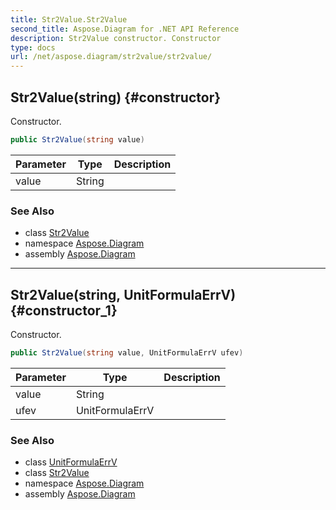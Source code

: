 ```yaml
---
title: Str2Value.Str2Value
second_title: Aspose.Diagram for .NET API Reference
description: Str2Value constructor. Constructor
type: docs
url: /net/aspose.diagram/str2value/str2value/
---
```

## Str2Value(string) {#constructor}

Constructor.

```csharp
public Str2Value(string value)
```

| Parameter | Type | Description |
| --- | --- | --- |
| value | String |  |

### See Also

* class [Str2Value](../)
* namespace [Aspose.Diagram](../../str2value/)
* assembly [Aspose.Diagram](../../../)

---

## Str2Value(string, UnitFormulaErrV) {#constructor_1}

Constructor.

```csharp
public Str2Value(string value, UnitFormulaErrV ufev)
```

| Parameter | Type | Description |
| --- | --- | --- |
| value | String |  |
| ufev | UnitFormulaErrV |  |

### See Also

* class [UnitFormulaErrV](../../unitformulaerrv/)
* class [Str2Value](../)
* namespace [Aspose.Diagram](../../str2value/)
* assembly [Aspose.Diagram](../../../)


